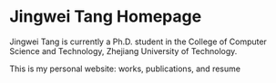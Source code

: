 # Jingwei Tang Homepage


Jingwei Tang is currently a Ph.D. student in the College of Computer Science and Technology, Zhejiang University of Technology. 

This is my personal website: works, publications, and resume
